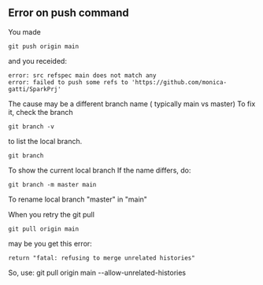 
## Error on push command
You made  
```
git push origin main
```
and you receided:  
```
error: src refspec main does not match any
error: failed to push some refs to 'https://github.com/monica-gatti/SparkPrj'
```
The cause may be a different branch name ( typically main vs master)
To fix it, check the branch

```
git branch -v 
```
to list the local branch.

```
git branch
```
To show the current local branch
If the name differs, do:
```
git branch -m master main
```
To rename local branch "master" in "main"

When you retry the git pull
```
git pull origin main
```
may be you get this error:
```
return "fatal: refusing to merge unrelated histories"
```
So, use:
git pull origin main --allow-unrelated-histories

